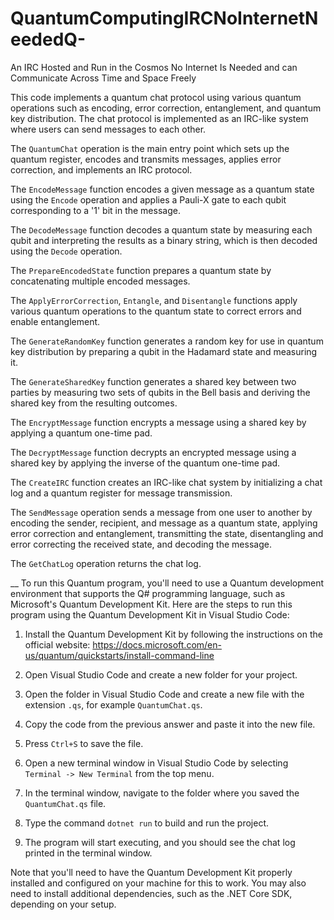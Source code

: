 # QuantumComputingIRCNoInternetNeededQ-
An IRC Hosted and Run in the Cosmos No Internet Is Needed and can Communicate Across Time and Space Freely

This code implements a quantum chat protocol using various quantum operations such as encoding, error correction, entanglement, and quantum key distribution. The chat protocol is implemented as an IRC-like system where users can send messages to each other. 

The `QuantumChat` operation is the main entry point which sets up the quantum register, encodes and transmits messages, applies error correction, and implements an IRC protocol. 

The `EncodeMessage` function encodes a given message as a quantum state using the `Encode` operation and applies a Pauli-X gate to each qubit corresponding to a '1' bit in the message. 

The `DecodeMessage` function decodes a quantum state by measuring each qubit and interpreting the results as a binary string, which is then decoded using the `Decode` operation. 

The `PrepareEncodedState` function prepares a quantum state by concatenating multiple encoded messages. 

The `ApplyErrorCorrection`, `Entangle`, and `Disentangle` functions apply various quantum operations to the quantum state to correct errors and enable entanglement. 

The `GenerateRandomKey` function generates a random key for use in quantum key distribution by preparing a qubit in the Hadamard state and measuring it. 

The `GenerateSharedKey` function generates a shared key between two parties by measuring two sets of qubits in the Bell basis and deriving the shared key from the resulting outcomes. 

The `EncryptMessage` function encrypts a message using a shared key by applying a quantum one-time pad. 

The `DecryptMessage` function decrypts an encrypted message using a shared key by applying the inverse of the quantum one-time pad. 

The `CreateIRC` function creates an IRC-like chat system by initializing a chat log and a quantum register for message transmission. 

The `SendMessage` operation sends a message from one user to another by encoding the sender, recipient, and message as a quantum state, applying error correction and entanglement, transmitting the state, disentangling and error correcting the received state, and decoding the message. 

The `GetChatLog` operation returns the chat log.

__
To run this Quantum program, you'll need to use a Quantum development environment that supports the Q# programming language, such as Microsoft's Quantum Development Kit. Here are the steps to run this program using the Quantum Development Kit in Visual Studio Code:

1. Install the Quantum Development Kit by following the instructions on the official website: https://docs.microsoft.com/en-us/quantum/quickstarts/install-command-line

2. Open Visual Studio Code and create a new folder for your project.

3. Open the folder in Visual Studio Code and create a new file with the extension `.qs`, for example `QuantumChat.qs`.

4. Copy the code from the previous answer and paste it into the new file.

5. Press `Ctrl+S` to save the file.

6. Open a new terminal window in Visual Studio Code by selecting `Terminal -> New Terminal` from the top menu.

7. In the terminal window, navigate to the folder where you saved the `QuantumChat.qs` file.

8. Type the command `dotnet run` to build and run the project.

9. The program will start executing, and you should see the chat log printed in the terminal window.

Note that you'll need to have the Quantum Development Kit properly installed and configured on your machine for this to work. You may also need to install additional dependencies, such as the .NET Core SDK, depending on your setup.
